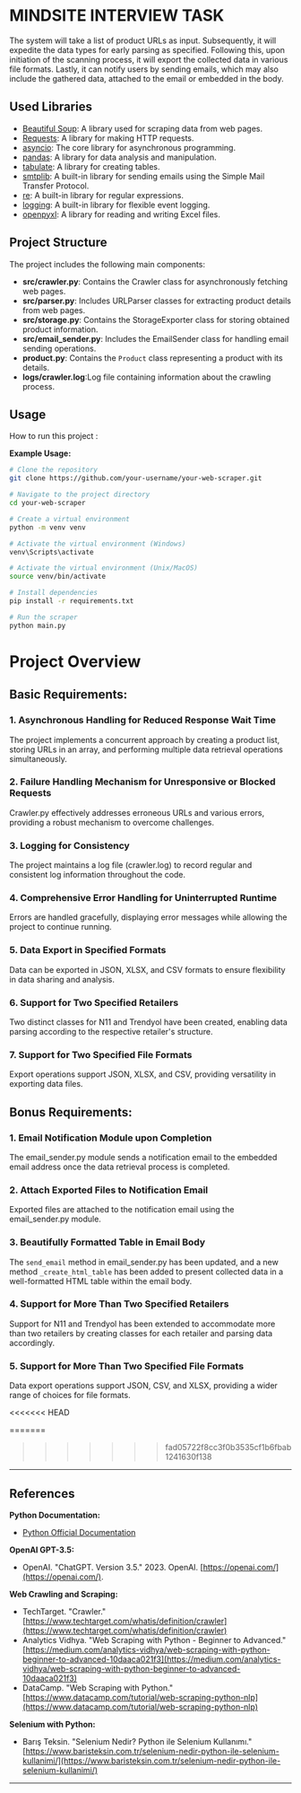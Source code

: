 # MINDSITE INTERVIEW TASK

The system will take a list of product URLs as input.
Subsequently, it will expedite the data types for early parsing as specified.
Following this, upon initiation of the scanning process, it will export the collected data in various file formats.
Lastly, it can notify users by sending emails, which may also include the gathered data, attached to the email or embedded in the body.



## Used Libraries

- [Beautiful Soup](https://www.crummy.com/software/BeautifulSoup/): A library used for scraping data from web pages.
- [Requests](https://docs.python-requests.org/en/master/): A library for making HTTP requests.
- [asyncio](https://docs.python.org/3/library/asyncio.html): The core library for asynchronous programming.
- [pandas](https://pandas.pydata.org/): A library for data analysis and manipulation.
- [tabulate](https://pypi.org/project/tabulate/): A library for creating tables.
- [smtplib](https://docs.python.org/3/library/smtplib.html): A built-in library for sending emails using the Simple Mail Transfer Protocol.
- [re](https://docs.python.org/3/library/re.html): A built-in library for regular expressions.
- [logging](https://docs.python.org/3/library/logging.html): A built-in library for flexible event logging.
- [openpyxl](https://pypi.org/project/openpyxl/): A library for reading and writing Excel files.


## Project Structure

The project includes the following main components:

- **src/crawler.py**: Contains the Crawler class for asynchronously fetching web pages.
- **src/parser.py**: Includes URLParser classes for extracting product details from web pages.
- **src/storage.py**: Contains the StorageExporter class for storing obtained product information.
- **src/email_sender.py**: Includes the EmailSender class for handling email sending operations.
- **product.py**: Contains the `Product` class representing a product with its details.
- **logs/crawler.log**:Log file containing information about the crawling process.
  
## Usage

How to run this project :


**Example Usage:**

```bash
# Clone the repository
git clone https://github.com/your-username/your-web-scraper.git

# Navigate to the project directory
cd your-web-scraper

# Create a virtual environment
python -m venv venv

# Activate the virtual environment (Windows)
venv\Scripts\activate

# Activate the virtual environment (Unix/MacOS)
source venv/bin/activate

# Install dependencies
pip install -r requirements.txt

# Run the scraper
python main.py
```
# Project Overview

## Basic Requirements:

### 1. Asynchronous Handling for Reduced Response Wait Time
The project implements a concurrent approach by creating a product list, storing URLs in an array, and performing multiple data retrieval operations simultaneously.

### 2. Failure Handling Mechanism for Unresponsive or Blocked Requests
Crawler.py effectively addresses erroneous URLs and various errors, providing a robust mechanism to overcome challenges.

### 3. Logging for Consistency
The project maintains a log file (crawler.log) to record regular and consistent log information throughout the code.

### 4. Comprehensive Error Handling for Uninterrupted Runtime
Errors are handled gracefully, displaying error messages while allowing the project to continue running.

### 5. Data Export in Specified Formats
Data can be exported in JSON, XLSX, and CSV formats to ensure flexibility in data sharing and analysis.

### 6. Support for Two Specified Retailers
Two distinct classes for N11 and Trendyol have been created, enabling data parsing according to the respective retailer's structure.

### 7. Support for Two Specified File Formats
Export operations support JSON, XLSX, and CSV, providing versatility in exporting data files.

## Bonus Requirements:

### 1. Email Notification Module upon Completion
The email_sender.py module sends a notification email to the embedded email address once the data retrieval process is completed.

### 2. Attach Exported Files to Notification Email
Exported files are attached to the notification email using the email_sender.py module.

### 3. Beautifully Formatted Table in Email Body
The `send_email` method in email_sender.py has been updated, and a new method `_create_html_table` has been added to present collected data in a well-formatted HTML table within the email body.

### 4. Support for More Than Two Specified Retailers
Support for N11 and Trendyol has been extended to accommodate more than two retailers by creating classes for each retailer and parsing data accordingly.

### 5. Support for More Than Two Specified File Formats
Data export operations support JSON, CSV, and XLSX, providing a wider range of choices for file formats.

<<<<<<< HEAD

=======
>>>>>>> fad05722f8cc3f0b3535cf1b6fbab1241630f138

---

## References

**Python Documentation:**
- [Python Official Documentation](https://docs.python.org/3/)

**OpenAI GPT-3.5:**
- OpenAI. "ChatGPT. Version 3.5." 2023. OpenAI. [https://openai.com/](https://openai.com/).

**Web Crawling and Scraping:**
- TechTarget. "Crawler." [https://www.techtarget.com/whatis/definition/crawler](https://www.techtarget.com/whatis/definition/crawler)
- Analytics Vidhya. "Web Scraping with Python - Beginner to Advanced." [https://medium.com/analytics-vidhya/web-scraping-with-python-beginner-to-advanced-10daaca021f3](https://medium.com/analytics-vidhya/web-scraping-with-python-beginner-to-advanced-10daaca021f3)
- DataCamp. "Web Scraping with Python." [https://www.datacamp.com/tutorial/web-scraping-python-nlp](https://www.datacamp.com/tutorial/web-scraping-python-nlp)

**Selenium with Python:**
- Barış Teksin. "Selenium Nedir? Python ile Selenium Kullanımı." [https://www.baristeksin.com.tr/selenium-nedir-python-ile-selenium-kullanimi/](https://www.baristeksin.com.tr/selenium-nedir-python-ile-selenium-kullanimi/)

---
